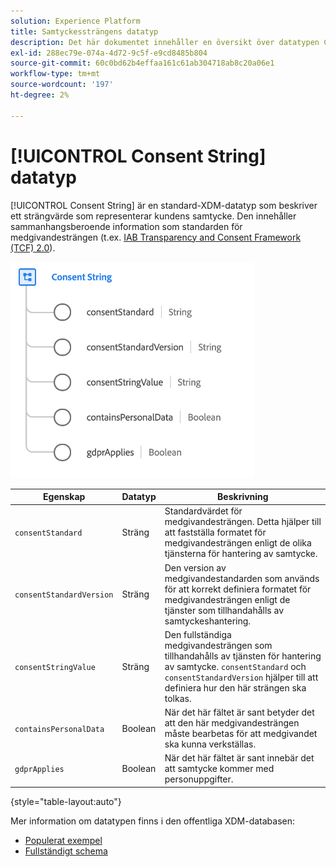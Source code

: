 ```yaml
---
solution: Experience Platform
title: Samtyckessträngens datatyp
description: Det här dokumentet innehåller en översikt över datatypen Consent String XDM.
exl-id: 288ec79e-074a-4d72-9c5f-e9cd8485b804
source-git-commit: 60c0bd62b4effaa161c61ab304718ab8c20a06e1
workflow-type: tm+mt
source-wordcount: '197'
ht-degree: 2%

---
```


# [!UICONTROL Consent String] datatyp

[!UICONTROL Consent String] är en standard-XDM-datatyp som beskriver ett strängvärde som representerar kundens samtycke. Den innehåller sammanhangsberoende information som standarden för medgivandesträngen (t.ex. [IAB Transparency and Consent Framework (TCF) 2.0](../field-groups/profile/iab.md)).

![](../images/data-types/consent-string.png)

| Egenskap | Datatyp | Beskrivning |
| --- | --- | --- |
| `consentStandard` | Sträng | Standardvärdet för medgivandesträngen. Detta hjälper till att fastställa formatet för medgivandesträngen enligt de olika tjänsterna för hantering av samtycke. |
| `consentStandardVersion` | Sträng | Den version av medgivandestandarden som används för att korrekt definiera formatet för medgivandesträngen enligt de tjänster som tillhandahålls av samtyckeshantering. |
| `consentStringValue` | Sträng | Den fullständiga medgivandesträngen som tillhandahålls av tjänsten för hantering av samtycke. `consentStandard` och `consentStandardVersion` hjälper till att definiera hur den här strängen ska tolkas. |
| `containsPersonalData` | Boolean | När det här fältet är sant betyder det att den här medgivandesträngen måste bearbetas för att medgivandet ska kunna verkställas. |
| `gdprApplies` | Boolean | När det här fältet är sant innebär det att samtycke kommer med personuppgifter. |

{style=&quot;table-layout:auto&quot;}

Mer information om datatypen finns i den offentliga XDM-databasen:

* [Populerat exempel](https://github.com/adobe/xdm/blob/master/components/datatypes/consent/consentstring.example.1.json)
* [Fullständigt schema](https://github.com/adobe/xdm/blob/master/components/datatypes/consent/consentstring.schema.json)
